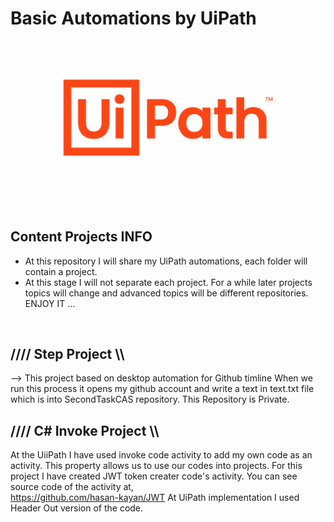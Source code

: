 # Basic Automations by UiPath ![](uipath-230.png)


## Content Projects INFO 

- At this repository I will share my UiPath automations, each folder will contain a project.
- At this stage I will not separate each project. For a while later projects topics will change and advanced topics will be different repositories. 
ENJOY IT ... 
<br>

## //// Step Project \\\\

--> This project based on desktop automation for Github timline 
When we run this process it opens my github account and write a text in text.txt file which is into SecondTaskCAS repository. This Repository is Private. 
<br>

## //// C# Invoke Project \\\\

At the UiiPath I have used invoke code activity to add my own code as an activity. This property allows us to use our codes into projects. 
For this project I have created JWT token creater code's activity. You can see source code of the activity at,
<br>
https://github.com/hasan-kayan/JWT
At UiPath implementation I used Header Out version of the code.
<br>

